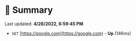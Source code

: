 # 📖 Summary
Last updated: **4/28/2022, 6:59:45 PM**

- `GET` [https://google.com](https://google.com) - **Up** (146ms)
